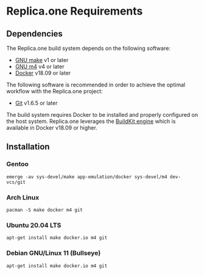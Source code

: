 Replica.one Requirements
========================

## Dependencies

The Replica.one build system depends on the following software:

* [GNU make](https://www.gnu.org/software/make/) v1 or later
* [GNU m4](https://www.gnu.org/software/m4/) v4 or later
* [Docker](https://docs.docker.com/get-docker/) v18.09 or later

The following software is recommended in order to achieve the optimal workflow with the Replica.one project:

* [Git](https://git-scm.com/) v1.6.5 or later

The build system requires Docker to be installed and properly configured on the host system. Replica.one leverages the [BuildKit engine](https://github.com/moby/buildkit) which is available in Docker v18.09 or higher.

## Installation

### Gentoo

```
emerge -av sys-devel/make app-emulation/docker sys-devel/m4 dev-vcs/git
```

### Arch Linux

```
pacman -S make docker m4 git
```

### Ubuntu 20.04 LTS

```
apt-get install make docker.io m4 git
```

### Debian GNU/Linux 11 (Bullseye)

```
apt-get install make docker.io m4 git
```
